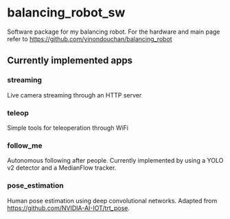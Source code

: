 # balancing_robot_sw

Software package for my balancing robot. For the hardware and main page refer to https://github.com/yinondouchan/balancing_robot

## Currently implemented apps

### streaming
Live camera streaming through an HTTP server

### teleop
Simple tools for teleoperation through WiFi

### follow_me
Autonomous following after people. Currently implemented by using a YOLO v2 detector and a MedianFlow tracker.

### pose_estimation
Human pose estimation using deep convolutional networks. Adapted from https://github.com/NVIDIA-AI-IOT/trt_pose.

